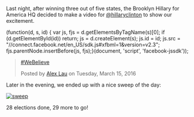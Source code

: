 Last night, after winning three out of five states, the Brooklyn Hillary for America HQ decided to make a video for [@hillaryclinton](https://twitter.com/hillaryclinton) to show our excitement.

(function(d, s, id) { var js, fjs = d.getElementsByTagName(s)\[0\]; if (d.getElementById(id)) return; js = d.createElement(s); js.id = id; js.src = "//connect.facebook.net/en\_US/sdk.js#xfbml=1&version=v2.3"; fjs.parentNode.insertBefore(js, fjs);}(document, 'script', 'facebook-jssdk'));

> [#WeBelieve](https://www.facebook.com/jedilau/videos/10104676346026972/)
> 
> Posted by [Alex Lau](#) on Tuesday, March 15, 2016

Later in the evening, we ended up with a nice sweep of the day:

[![sweep](http://cl.ly/fR9r/d)](http://www.nytimes.com/elections/2016/national-results-map)

28 elections done, 29 more to go!